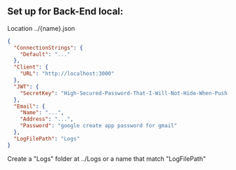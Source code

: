 ## Set up for Back-End local:

Location ../{name}.json

```json
{
  "ConnectionStrings": {
    "Default": "..."
  },
  "Client": {
    "URL": "http://localhost:3000"
  },
  "JWT": {
    "SecretKey": "High-Secured-Password-That-I-Will-Not-Hide-When-Push-To-Repository"
  },
  "Email": {
    "Name": "...",
    "Address": "...",
    "Password": "google create app password for gmail"
  },
  "LogFilePath": "Logs"
}
```

Create a "Logs" folder at ../Logs or a name that match "LogFilePath"

